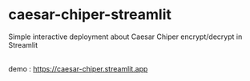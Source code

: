 # caesar-chiper-streamlit
Simple interactive deployment about Caesar Chiper encrypt/decrypt in Streamlit

<br> demo : https://caesar-chiper.streamlit.app
